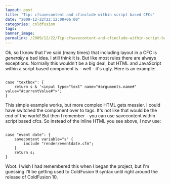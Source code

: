 ```yaml
---
layout: post
title: "Tip: cfsavecontent and cfinclude within script based CFCs"
date: "2009-12-22T22:12:00+06:00"
categories: coldfusion 
tags: 
banner_image: 
permalink: /2009/12/22/Tip-cfsavecontent-and-cfinclude-within-script-based-CFCs
---
```


Ok, so I know that I've said (many times) that including layout in a CFC is <i>generally</i> a bad idea. I still think it is. But like most rules there are always exceptions. Normally this wouldn't be a big deal, but HTML and JavaScript within a script based component is - well - it's ugly. Here is an example:

<code>
case "textbox": {
	return s & '&lt;input type="text" name="#arguments.name#" value="#currentValue#"&gt;';
}
</code>

This simple example works, but more complex HTML gets messier. I could have switched the component over to tags. It's not like that would be the end of the world! But then I remember - you can use savecontent within script based cfcs. So instead of the inline HTML you see above, I now use:

<code>
case "event date": {
	savecontent variable="s" {
		include "render/eventdate.cfm";
	}
	return s;
}
</code>

Woot. I wish I had remembered this when I began the project, but I'm guessing I'll be getting used to ColdFusion 9 syntax until right around the release of ColdFusion 10.